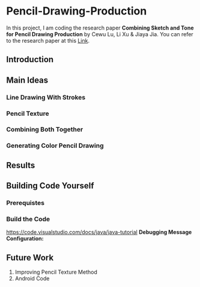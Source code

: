 # Pencil-Drawing-Production
In this project, I am coding the research paper **Combining Sketch and Tone for Pencil Drawing Production** by Cewu Lu, Li Xu & Jiaya Jia.
You can refer to the research paper at this [Link](http://www.cse.cuhk.edu.hk/~leojia/projects/pencilsketch/pencil_drawing.htm).

## Introduction


## Main Ideas

### Line Drawing With Strokes

### Pencil Texture

### Combining Both Together

### Generating Color Pencil Drawing


## Results



## Building Code Yourself
### Prerequistes

### Build the Code
https://code.visualstudio.com/docs/java/java-tutorial
**Debugging Message Configuration:**


## Future Work
1. Improving Pencil Texture Method
2. Android Code